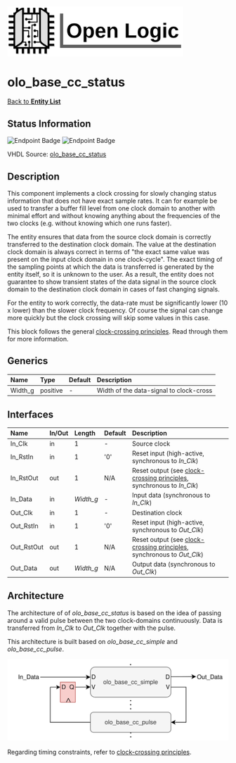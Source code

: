 <img src="../Logo.png" alt="Logo" width="400">

# olo_base_cc_status

[Back to **Entity List**](../EntityList.md)

## Status Information

![Endpoint Badge](https://img.shields.io/endpoint?url=https://storage.googleapis.com/open-logic-badges/coverage/olo_base_cc_status.json?cacheSeconds=0) ![Endpoint Badge](https://img.shields.io/endpoint?url=https://storage.googleapis.com/open-logic-badges/issues/olo_base_cc_status.json?cacheSeconds=0)

VHDL Source: [olo_base_cc_status](../../src/base/vhdl/olo_base_cc_status.vhd)

## Description

This component implements a clock crossing for slowly changing status information that does not have exact sample rates. It can for example be used to  transfer a buffer fill level from one clock domain to another with minimal effort and without knowing anything about the frequencies of the two clocks (e.g. without knowing which one runs faster).

The entity ensures that data from the source clock domain is correctly transferred to the destination clock domain. The value at the destination clock domain is always correct in terms of "the exact same value was present on the input clock domain in one clock-cycle". The exact timing of the sampling points at which the data is transferred is generated by the entity itself, so it is unknown to the user. As a result, the entity does not guarantee to show transient states of the data signal in the source clock domain to the destination clock domain in cases of fast changing signals.

For the entity to work correctly, the data-rate must be significantly lower (10 x lower) than the slower clock frequency. Of course the signal can change more quickly but the clock crossing will skip some values in this case.

This block follows the general [clock-crossing principles](clock_crossing_principles.md). Read through them for more information.

## Generics

| Name    | Type     | Default | Description                             |
| :------ | :------- | ------- | :-------------------------------------- |
| Width_g | positive | -       | Width of the data-signal to clock-cross |

## Interfaces

| Name       | In/Out | Length    | Default | Description                                                  |
| :--------- | :----- | :-------- | ------- | :----------------------------------------------------------- |
| In_Clk     | in     | 1         | -       | Source clock                                                 |
| In_RstIn   | in     | 1         | '0'     | Reset input (high-active, synchronous to *In_Clk*)           |
| In_RstOut  | out    | 1         | N/A     | Reset output (see [clock-crossing principles](clock_crossing_principles.md), synchronous to *In_Clk*) |
| In_Data    | in     | *Width_g* | -       | Input data (synchronous to *In_Clk*)                         |
| Out_Clk    | in     | 1         | -       | Destination clock                                            |
| Out_RstIn  | in     | 1         | '0'     | Reset input (high-active, synchronous to *Out_Clk*)          |
| Out_RstOut | out    | 1         | N/A     | Reset output (see [clock-crossing principles](clock_crossing_principles.md), synchronous to *Out_Clk*) |
| Out_Data   | out    | *Width_g* | N/A     | Output data (synchronous to *Out_Clk*)                       |

## Architecture

The architecture of of *olo_base_cc_status* is based on the idea of passing around a valid pulse between the two clock-domains continuously. Data is transferred from *In_Clk* to *Out_Clk* together with the pulse.

This architecture is built based on *olo_base_cc_simple* and *olo_base_cc_pulse*.



![architecture](./clock_crossings/olo_base_cc_status.svg)

Regarding timing constraints, refer to [clock-crossing principles](clock_crossing_principles.md).





